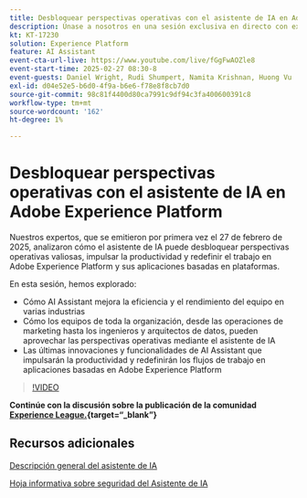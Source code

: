 ```yaml
---
title: Desbloquear perspectivas operativas con el asistente de IA en Adobe Experience Platform
description: Únase a nosotros en una sesión exclusiva en directo con expertos en productos de Adobe para descubrir cómo el asistente de IA puede desbloquear perspectivas operativas valiosas, impulsar la productividad y redefinir el trabajo en Adobe Experience Platform y sus aplicaciones basadas en plataformas.
kt: KT-17230
solution: Experience Platform
feature: AI Assistant
event-cta-url-live: https://www.youtube.com/live/fGgFwAOZle8
event-start-time: 2025-02-27 08:30-8
event-guests: Daniel Wright, Rudi Shumpert, Namita Krishnan, Huong Vu
exl-id: d04e52e5-b6d0-4f9a-b6e6-f78e8f8cb7d0
source-git-commit: 98c81f4400d80ca7991c9df94c3fa400600391c8
workflow-type: tm+mt
source-wordcount: '162'
ht-degree: 1%

---
```


# Desbloquear perspectivas operativas con el asistente de IA en Adobe Experience Platform

Nuestros expertos, que se emitieron por primera vez el 27 de febrero de 2025, analizaron cómo el asistente de IA puede desbloquear perspectivas operativas valiosas, impulsar la productividad y redefinir el trabajo en Adobe Experience Platform y sus aplicaciones basadas en plataformas.

En esta sesión, hemos explorado:

* Cómo AI Assistant mejora la eficiencia y el rendimiento del equipo en varias industrias
* Cómo los equipos de toda la organización, desde las operaciones de marketing hasta los ingenieros y arquitectos de datos, pueden aprovechar las perspectivas operativas mediante el asistente de IA
* Las últimas innovaciones y funcionalidades de AI Assistant que impulsarán la productividad y redefinirán los flujos de trabajo en aplicaciones basadas en Adobe Experience Platform

>[!VIDEO](https://video.tv.adobe.com/v/3448635/?quality=12&learn=on)

**Continúe con la discusión sobre la publicación de la comunidad [Experience League.](https://experienceleaguecommunities.adobe.com/t5/adobe-experience-platform/adobe-experience-league-live-unlocking-operational-insights-with/td-p/738208){target=“_blank”}**

## Recursos adicionales

[Descripción general del asistente de IA](https://experienceleague.adobe.com/es/docs/platform-learn/tutorials/ai-assistant/overview)

[Hoja informativa sobre seguridad del Asistente de IA](https://www.adobe.com/content/dam/cc/en/trust-center/ungated/whitepapers/experience-cloud/adobe-ai-assistant-in-aep-security-fact-sheet.pdf)

